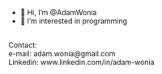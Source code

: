 - 👋 Hi, I’m @AdamWonia
- 👀 I’m interested in programming

<br>
Contact: <br>
e-mail: adam.wonia@gmail.com <br>
Linkedin: www.linkedin.com/in/adam-wonia <br>

<!---
AdamWonia/AdamWonia is a ✨ special ✨ repository because its `README.md` (this file) appears on your GitHub profile.
You can click the Preview link to take a look at your changes.
--->
